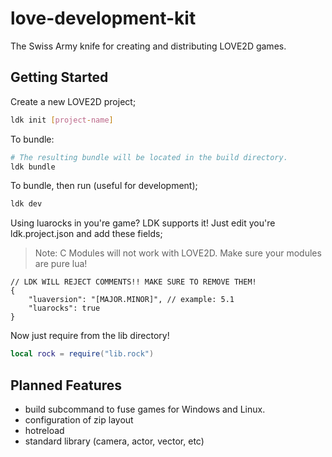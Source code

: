 # love-development-kit

The Swiss Army knife for creating and distributing LOVE2D games.

## Getting Started

Create a new LOVE2D project;
```sh
ldk init [project-name]
```

To bundle:

```bash
# The resulting bundle will be located in the build directory.
ldk bundle
```

To bundle, then run (useful for development);
```sh
ldk dev
```

Using luarocks in you're game? LDK supports it!
Just edit you're ldk.project.json and add these fields;
> Note: C Modules will not work with LOVE2D. Make sure your modules are pure lua!
```jsonc
// LDK WILL REJECT COMMENTS!! MAKE SURE TO REMOVE THEM!
{
    "luaversion": "[MAJOR.MINOR]", // example: 5.1
    "luarocks": true
}
```

Now just require from the lib directory!
```lua
local rock = require("lib.rock")
```

## Planned Features

* build subcommand to fuse games for Windows and Linux.
* configuration of zip layout
* hotreload
* standard library (camera, actor, vector, etc)


